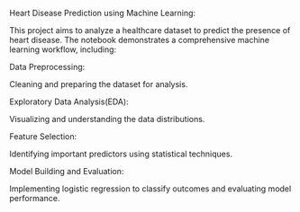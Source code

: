Heart Disease Prediction using Machine Learning:

This project aims to analyze a healthcare dataset to predict the presence of heart disease. The notebook demonstrates a comprehensive machine learning workflow, including:

Data Preprocessing: 

Cleaning and preparing the dataset for analysis.

Exploratory Data Analysis(EDA): 

Visualizing and understanding the data distributions.

Feature Selection: 

Identifying important predictors using statistical techniques.

Model Building and Evaluation: 

Implementing logistic regression to classify outcomes and evaluating model performance.
